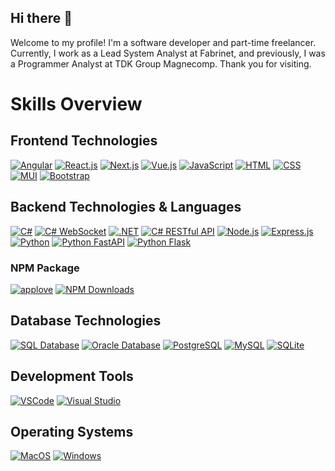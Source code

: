 ## Hi there 👋
Welcome to my profile! I'm a software developer and part-time freelancer. Currently, I work as a Lead System Analyst at Fabrinet, and previously, I was a Programmer Analyst at TDK Group Magnecomp. Thank you for visiting.


# Skills Overview

## Frontend Technologies
[![Angular](https://img.shields.io/badge/angular-DD0031?logo=angular&logoColor=white&style=flat)](https://angular.io/)
[![React.js](https://img.shields.io/badge/React.js-61DAFB?logo=react&logoColor=white&style=flat)](https://reactjs.org/)
[![Next.js](https://img.shields.io/badge/Next.js-000000?logo=next.js&logoColor=white&style=flat)](https://nextjs.org/)
[![Vue.js](https://img.shields.io/badge/Vue.js-4FC08D?logo=vue.js&logoColor=white&style=flat)](https://vuejs.org/)
[![JavaScript](https://img.shields.io/badge/JavaScript-F7DF1E?logo=javascript&logoColor=black&style=flat)](https://developer.mozilla.org/en-US/docs/Web/JavaScript)
[![HTML](https://img.shields.io/badge/HTML5-E34F26?logo=html5&logoColor=white&style=flat)](https://developer.mozilla.org/en-US/docs/Web/HTML)
[![CSS](https://img.shields.io/badge/CSS3-1572B6?logo=css3&logoColor=white&style=flat)](https://developer.mozilla.org/en-US/docs/Web/CSS)
[![MUI](https://img.shields.io/badge/MUI-0081CB?logo=material-ui&logoColor=white&style=flat)](https://mui.com/)
[![Bootstrap](https://img.shields.io/badge/Bootstrap-7952B3?logo=bootstrap&logoColor=white&style=flat)](https://getbootstrap.com/)

## Backend Technologies & Languages

[![C#](https://img.shields.io/badge/C%23-239120?logo=c-sharp&logoColor=white&style=flat)](https://docs.microsoft.com/en-us/dotnet/csharp/)
[![C# WebSocket](https://img.shields.io/badge/C%23%20WebSocket-239120?logo=c-sharp&logoColor=white&style=flat)](https://docs.microsoft.com/en-us/dotnet/api/system.net.websockets.websocket)
[![.NET](https://img.shields.io/badge/.NET-512BD4?logo=.net&logoColor=white&style=flat)](https://dotnet.microsoft.com/)
[![C# RESTful API](https://img.shields.io/badge/C%23%20RESTful%20API-239120?logo=c-sharp&logoColor=white&style=flat)](https://docs.microsoft.com/en-us/aspnet/core/web-api/?view=aspnetcore-6.0)
[![Node.js](https://img.shields.io/badge/Node.js-339933?logo=node.js&logoColor=white&style=flat)](https://nodejs.org/)
[![Express.js](https://img.shields.io/badge/Express.js-000000?logo=express&logoColor=white&style=flat)](https://expressjs.com/)
[![Python](https://img.shields.io/badge/Python-3776AB?logo=python&logoColor=white&style=flat)](https://www.python.org/)
[![Python FastAPI](https://img.shields.io/badge/FastAPI-009688?logo=fastapi&logoColor=white&style=flat)](https://fastapi.tiangolo.com/)
[![Python Flask](https://img.shields.io/badge/Flask-000000?logo=flask&logoColor=white&style=flat)](https://flask.palletsprojects.com/)

### NPM Package

[![applove](https://img.shields.io/npm/v/applove?label=applove&logo=npm)](https://www.npmjs.com/package/applove)
[![NPM Downloads](https://img.shields.io/npm/dt/applove.svg)](https://www.npmjs.com/package/applove)


## Database Technologies
[![SQL Database](https://img.shields.io/badge/SQL%20Database-003B57?logo=microsoft-sql-server&logoColor=white&style=flat)](https://www.microsoft.com/en-us/sql-server)
[![Oracle Database](https://img.shields.io/badge/Oracle%20Database-F80000?logo=oracle&logoColor=white&style=flat)](https://www.oracle.com/database/)
[![PostgreSQL](https://img.shields.io/badge/PostgreSQL-336791?logo=postgresql&logoColor=white&style=flat)](https://www.postgresql.org/)
[![MySQL](https://img.shields.io/badge/MySQL-4479A1?logo=mysql&logoColor=white&style=flat)](https://www.mysql.com/)
[![SQLite](https://img.shields.io/badge/SQLite-003B57?logo=sqlite&logoColor=white&style=flat)](https://www.sqlite.org/index.html)

## Development Tools
[![VSCode](https://img.shields.io/badge/VSCode-007ACC?logo=visual-studio-code&logoColor=white&style=flat)](https://code.visualstudio.com/)
[![Visual Studio](https://img.shields.io/badge/Visual%20Studio-5C2D91?logo=visual-studio&logoColor=white&style=flat)](https://visualstudio.microsoft.com/)

## Operating Systems
[![MacOS](https://img.shields.io/badge/MacOS-000000?logo=apple&logoColor=white&style=flat)](https://www.apple.com/macos)
[![Windows](https://img.shields.io/badge/Windows-0078D6?logo=windows&logoColor=white&style=flat)](https://www.microsoft.com/windows)
